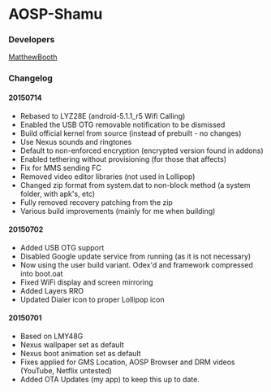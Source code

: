# AOSP-Shamu
### Developers
[MatthewBooth](http://github.com/MatthewBooth)

### Changelog

#### 20150714
* Rebased to LYZ28E (android-5.1.1_r5 Wifi Calling)
* Enabled the USB OTG removable notification to be dismissed
* Build official kernel from source (instead of prebuilt - no changes)
* Use Nexus sounds and ringtones
* Default to non-enforced encryption (encrypted version found in addons)
* Enabled tethering without provisioning (for those that affects)
* Fix for MMS sending FC
* Removed video editor libraries (not used in Lollipop)
* Changed zip format from system.dat to non-block method (a system folder, with apk's, etc)
* Fully removed recovery patching from the zip
* Various build improvements (mainly for me when building)

#### 20150702
* Added USB OTG support
* Disabled Google update service from running (as it is not necessary)
* Now using the user build variant. Odex'd and framework compressed into boot.oat
* Fixed WiFi display and screen mirroring
* Added Layers RRO
* Updated Dialer icon to proper Lollipop icon

#### 20150701
* Based on LMY48G
* Nexus wallpaper set as default
* Nexus boot animation set as default
* Fixes applied for GMS Location, AOSP Browser and DRM videos (YouTube, Netflix untested)
* Added OTA Updates (my app) to keep this up to date.